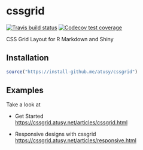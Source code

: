
<!-- README.md is generated from README.Rmd. Please edit that file -->

# cssgrid

<!-- badges: start -->

[![Travis build
status](https://travis-ci.org/atusy/cssgrid.svg?branch=master)](https://travis-ci.org/atusy/cssgrid)
[![Codecov test
coverage](https://codecov.io/gh/atusy/cssgrid/branch/master/graph/badge.svg)](https://codecov.io/gh/atusy/cssgrid?branch=master)
<!-- badges: end -->

CSS Grid Layout for R Markdown and Shiny

## Installation

``` r
source("https://install-github.me/atusy/cssgrid")
```

## Examples

Take a look at

  - Get Started  
    <https://cssgrid.atusy.net/articles/cssgrid.html>

  - Responsive designs with cssgrid  
    <https://cssgrid.atusy.net/articles/responsive.html>
